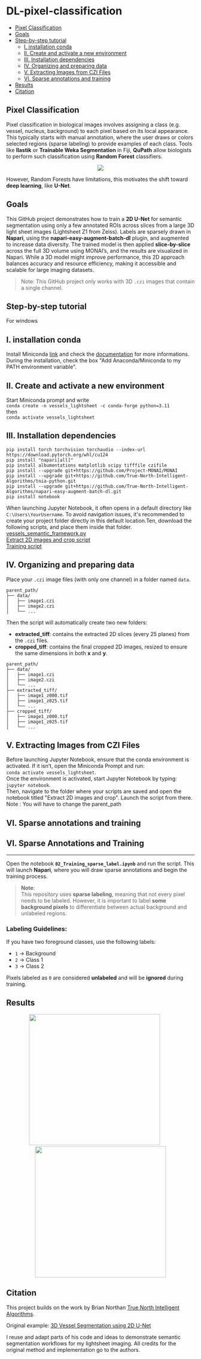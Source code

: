 # DL-pixel-classification
* [Pixel Classification](#pixel-classification)
* [Goals](#goals)
* [Step-by-step tutorial](#step-by-step-tutorial)
  * [I. installation conda](#i-installation-conda)
  * [II. Create and activate a new environment](#ii-create-and-activate-a-new-environment)
  * [III. Installation dependencies](#iii-installation-dependencies)
  * [IV. Organizing and preparing data](#iv-organizing-and-preparing-data)
  * [V. Extracting Images from CZI Files](#v-extracting-images-from-czi-files)
  * [VI. Sparse annotations and training](#vi-sparse-annotations-and-training)
* [Results](#results)
* [Citation](#citation)



Pixel Classification
------
Pixel classification in biological images involves assigning a class (e.g. vessel, nucleus, background) to each pixel based on its local appearance. This typically starts with manual annotation, where the user draws or colors selected regions (sparse labeling) to provide examples of each class. Tools like **Ilastik** or **Trainable Weka Segmentation** in Fiji, **QuPath** allow biologists to perform such classification using **Random Forest** classifiers. 

<p align="center">
  <img src="https://github.com/user-attachments/assets/f5daa20b-5f1e-4b6c-ab6a-cf5548d1fd7a">
</p>


However, Random Forests have limitations, this motivates the shift toward **deep learning**, like **U-Net**.

Goals
------
This GitHub project demonstrates how to train a **2D U-Net** for semantic segmentation using only a few annotated ROIs across slices from a large 3D light sheet images (Lightsheet Z1 from Zeiss). Labels are sparsely drawn in **Napari**, using the **napari-easy-augment-batch-dl** plugin, and augmented to increase data diversity. The trained model is then applied **slice-by-slice** across the full 3D volume using MONAI’s, and the results are visualized in Napari. While a 3D model might improve performance, this 2D approach balances accuracy and resource efficiency, making it accessible and scalable for large imaging datasets.

> Note:
> This GitHub project only works with 3D `.czi` images that contain a single channel.

Step-by-step tutorial
------
For windows

I. installation conda
------
Install Miniconda [link](https://www.anaconda.com/download/success) and check the [documentation](https://www.anaconda.com/docs/main) for more informations.
During the installation, check the box "Add Anaconda/Miniconda to my PATH environment variable".

II. Create and activate a new environment
------
Start Miniconda prompt and write <br />   `conda create -n vessels_lightsheet -c conda-forge python=3.11` <br /> then <br />    `conda activate vessels_lightsheet`<br />

III. Installation dependencies
------
`pip install torch torchvision torchaudio --index-url https://download.pytorch.org/whl/cu124`<br />
`pip install "napari[all]"`<br />
`pip install albumentations matplotlib scipy tifffile czifile `<br />
`pip install --upgrade git+https://github.com/Project-MONAI/MONAI `<br />
`pip install --upgrade git+https://github.com/True-North-Intelligent-Algorithms/tnia-python.git`<br />
`pip install --upgrade git+https://github.com/True-North-Intelligent-Algorithms/napari-easy-augment-batch-dl.git`<br />
`pip install notebook`<br />

When launching Jupyter Notebook, it often opens in a default directory like `C:\Users\YourUsername`. To avoid navigation issues, it's recommended to create your project folder directly in this default location.Ten, download the following scripts, and place them inside that folder. <br /> [vessels_semantic_framework.py](https://github.com/True-North-Intelligent-Algorithms/tnia-python/blob/main/notebooks/imagesc/2025_03_19_vessel_3D_lightsheet/vessels_semantic_framework.py)
<br /> [Extract 2D images and crop script](https://github.com/AlexHego/DL-pixel-classification/blob/main/01_extract%202D%20images%20and%20crop.ipynb)
<br /> [Training script](https://github.com/AlexHego/DL-pixel-classification/blob/main/02_Training_sparse_label.ipynb)

IV. Organizing and preparing data
------
Place your `.czi` image files (with only one channel) in a folder named `data`.

```plaintext
parent_path/
├── data/
│   ├── image1.czi
│   ├── image2.czi
│   └── ...
```
Then the script will automatically create two new folders:

- **extracted_tiff**: contains the extracted 2D slices (every 25 planes) from the `.czi` files.
- **cropped_tiff**: contains the final cropped 2D images, resized to ensure the same dimensions in both **x** and **y**.

```plaintext
parent_path/
├── data/
│   ├── image1.czi
│   ├── image2.czi
│   └── ...
├── extracted_tiff/
│   ├── image1_z000.tif
│   ├── image1_z025.tif
│   └── ...
├── cropped_tiff/
│   ├── image1_z000.tif
│   ├── image1_z025.tif
│   └── ...
```
V. Extracting Images from CZI Files
------

Before launching Jupyter Notebook, ensure that the conda environment is activated. If it isn’t, open the Miniconda Prompt and run: <br />  `conda activate vessels_lightsheet`. <br />  Once the environment is activated, start Jupyter Notebook by typing: `jupyter notebook`.
<br /> Then, navigate to the folder where your scripts are saved and open the notebook titled "Extract 2D images and crop". Launch the script from there.
<br /> Note : You will have to change the parent_path 

VI. Sparse annotations and training
------
## VI. Sparse Annotations and Training
---

Open the notebook **`02_Training_sparse_label.ipynb`** and run the script. This will launch **Napari**, where you will draw sparse annotations and begin the training process.

> **Note**:  
> This repository uses **sparse labeling**, meaning that not every pixel needs to be labeled. However, it is important to label **some background pixels** to differentiate between actual background and unlabeled regions.

### Labeling Guidelines:

If you have two foreground classes, use the following labels:
- `1` → Background
- `2` → Class 1
- `3` → Class 2

Pixels labeled as `0` are considered **unlabeled** and will be **ignored** during training.



Results
------
<p align="center">
  <img src="https://github.com/user-attachments/assets/fc3f62c7-0fcc-4c1b-bed9-8699b274eb02" height="350" />
  &nbsp;&nbsp;&nbsp;&nbsp;&nbsp;&nbsp;&nbsp;
  <img src="https://github.com/user-attachments/assets/d6db9482-c442-49fd-88e5-60418ad2de43" height="350" />
</p>




Citation
------

This project builds on the work by Brian Northan [True North Intelligent Algorithms](https://github.com/True-North-Intelligent-Algorithms).

Original example: [3D Vessel Segmentation using 2D U-Net](https://github.com/True-North-Intelligent-Algorithms/tnia-python/tree/main/notebooks/imagesc/2025_03_19_vessel_3D_lightsheet)

I reuse and adapt parts of his code and ideas to demonstrate semantic segmentation workflows for my lightsheet imaging.
All credits for the original method and implementation go to the authors.


